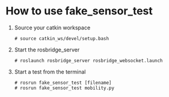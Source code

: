 # How to use fake_sensor_test

1. Source your catkin workspace
    ```console
    # source catkin_ws/devel/setup.bash
    ```

2. Start the rosbridge_server 
    ```console
    # roslaunch rosbridge_server rosbridge_websocket.launch
    ```
3. Start a test from the terminal 
    ```console
    # rosrun fake_sensor_test [filename]
    # rosrun fake_sensor_test mobility.py  
    ```
